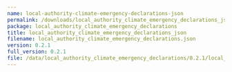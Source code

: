 ```yaml
---
name: local-authority-climate-emergency-declarations-json
permalink: /downloads/local_authority_climate_emergency_declarations_json/0_2_1
package: local_authority_climate_emergency_declarations
title: local_authority_climate_emergency_declarations_json
filename: local_authority_climate_emergency_declarations.json
version: 0.2.1
full_version: 0.2.1
file: /data/local_authority_climate_emergency_declarations/0.2.1/local_authority_climate_emergency_declarations.json
---
```

